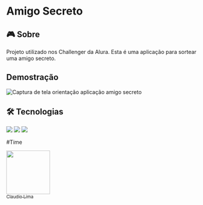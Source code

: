 # Amigo Secreto

## 🎮 Sobre

Projeto utilizado nos Challenger da Alura. Esta é uma aplicação para sortear uma amigo secreto.

## Demostração
![Captura de tela orientação aplicação amigo secreto](https://github.com/user-attachments/assets/fcd3a390-ae4a-4c82-a106-dab17cb1ce01)

## 🛠️ Tecnologias

<div>
  <img src="https://img.shields.io/badge/HTML-239120?style=for-the-badge&logo=html5&logoColor=white">
  <img src="https://img.shields.io/badge/CSS-239120?&style=for-the-badge&logo=css3&logoColor=white">
  <img src="https://img.shields.io/badge/JavaScript-F7DF1E?style=for-the-badge&logo=javascript&logoColor=black">
</div>


   
 #Time

[<img loading="lazy" src="https://avatars.githubusercontent.com/u/192049020?v=4" width=115><br><sub>Claudio Lima</sub>](https://github.com/Claudiolima436)

